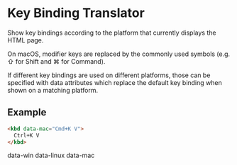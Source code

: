 # Key Binding Translator

Show key bindings according to the platform that currently displays the HTML page.

On macOS, modifier keys are replaced by the commonly used symbols (e.g. &#x21e7; for Shift and &#x2318; for Command).

If different key bindings are used on different platforms, those can be specified with data attributes which replace the default key binding when shown on a matching platform.

## Example
```html
<kbd data-mac="Cmd+K V">
  Ctrl+K V
</kbd>
```

data-win
data-linux
data-mac